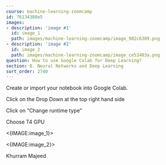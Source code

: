 ```yaml
---
course: machine-learning-zoomcamp
id: 76134388e5
images:
- description: 'image #1'
  id: image_1
  path: images/machine-learning-zoomcamp/image_982c6309.png
- description: 'image #2'
  id: image_2
  path: images/machine-learning-zoomcamp/image_ce53403a.png
question: How to use Google Colab for Deep Learning?
section: 8. Neural Networks and Deep Learning
sort_order: 2740
---
```


Create or import your notebook into Google Colab.

Click on the Drop Down at the top right hand side

Click on “Change runtime type”

Choose T4 GPU

<{IMAGE:image_1}>

<{IMAGE:image_2}>

Khurram Majeed

